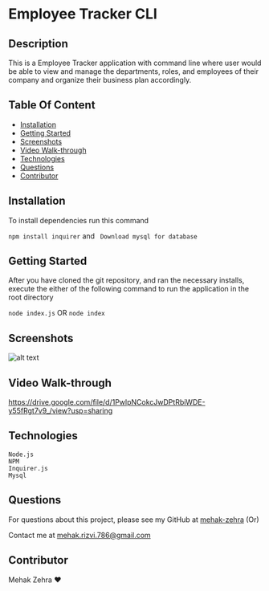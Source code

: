 # Employee Tracker CLI
  
  ## Description  
 This is a Employee Tracker application with command line where user would be able to view and manage the departments, roles, and employees of their company and organize their business plan accordingly.

  ## Table Of Content  
 
  * [Installation](#installation)
  * [Getting Started](#gettingStarted)
  * [Screenshots](#screenshots)
  * [Video Walk-through](#videoWalkThrough)
  * [Technologies](#technologies)
  * [Questions](#questions)
  * [Contributor](#contributor)
  
  ## Installation  

  To install dependencies run this command 

  ```npm install inquirer``` 
      and 
  ``` Download mysql for database```


  ## Getting Started 

  After you have cloned the git repository, and ran the necessary installs, execute the either of the following command to run the application in the root directory

  ```node index.js``` 
        OR 
   ```node index```

 ## Screenshots

  ![alt text](assets/screenshot1.png)
  
  ## Video Walk-through
  https://drive.google.com/file/d/1PwlpNCokcJwDPtRbiWDE-y55fRgt7v9_/view?usp=sharing
  
  ## Technologies

    Node.js
    NPM
    Inquirer.js
    Mysql
  
  ## Questions  

  For questions about this project, please see my GitHub at [mehak-zehra](https://github.com/mehak-zehra)  (Or) 

  Contact me at mehak.rizvi.786@gmail.com

   ## Contributor  

  Mehak Zehra ♥ 